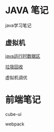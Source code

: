 # JAVA 笔记

java学习笔记

## 虚拟机

[java运行时数据区]( https://github.com/qq1015004506/note/blob/master/java%E8%BF%90%E8%A1%8C%E6%97%B6%E6%95%B0%E6%8D%AE%E5%8C%BA.md)

[垃圾回收](https://github.com/qq1015004506/note/blob/master/%E5%9E%83%E5%9C%BE%E5%9B%9E%E6%94%B6.md)

虚拟机调优

# 前端笔记

cube-ui

webpack